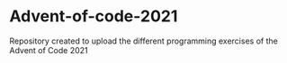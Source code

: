 # Advent-of-code-2021
Repository created to upload the different programming exercises of the Advent of Code 2021
